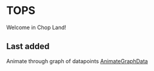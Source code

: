 # TOPS

Welcome in Chop Land!

## Last added
Animate through graph of datapoints [AnimateGraphData](AnimateTroughDataPoints.md)